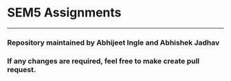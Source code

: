 # SEM5 Assignments
 
<hr/>

### Repository maintained by Abhijeet Ingle and Abhishek Jadhav

### If any changes are required, feel free to make create pull request.